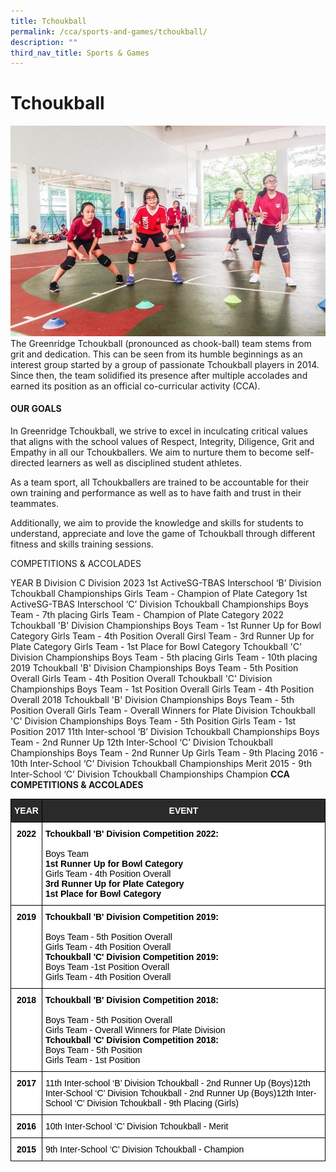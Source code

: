 ```yaml
---
title: Tchoukball
permalink: /cca/sports-and-games/tchoukball/
description: ""
third_nav_title: Sports & Games
---
```

# **Tchoukball**

![](/images/2a.jpg)
The Greenridge Tchoukball (pronounced as chook-ball) team stems from grit and dedication. This can be seen from its humble beginnings as an interest group started by a group of passionate Tchoukball players in 2014. Since then, the team solidified its presence after multiple accolades and earned its position as an official co-curricular activity (CCA). <br>

  
#### **OUR GOALS**

In Greenridge Tchoukball, we strive to excel in inculcating critical values that aligns with the school values of Respect, Integrity, Diligence, Grit and Empathy in all our Tchoukballers. We aim to nurture them to become self-directed learners as well as disciplined student athletes. 

As a team sport, all Tchoukballers are trained to be accountable for their own training and performance as well as to have faith and trust in their teammates. 

Additionally, we aim to provide the knowledge and skills for students to understand, appreciate and love the game of Tchoukball through different fitness and skills training sessions. 


COMPETITIONS &amp; ACCOLADES

YEAR	B Division	C Division
2023	1st ActiveSG-TBAS Interschool ‘B’ Division Tchoukball Championships
Girls Team - Champion of Plate Category	1st ActiveSG-TBAS Interschool ‘C’ Division Tchoukball Championships
Boys Team - 7th placing
Girls Team - Champion of Plate Category
2022	Tchoukball 'B' Division Championships
Boys Team - 1st Runner Up for Bowl Category
Girls Team - 4th Position Overall
Girsl Team - 3rd Runner Up for Plate Category
Girls Team - 1st Place for Bowl Category	Tchoukball 'C' Division Championships
Boys Team - 5th placing
Girls Team - 10th placing
2019	Tchoukball 'B' Division Championships
Boys Team - 5th Position Overall
Girls Team - 4th Position Overall	Tchoukball 'C' Division Championships
Boys Team - 1st Position Overall
Girls Team - 4th Position Overall
2018	Tchoukball 'B' Division Championships
Boys Team - 5th Position Overall
Girls Team - Overall Winners for Plate Division	Tchoukball 'C' Division Championships
Boys Team - 5th Position
Girls Team - 1st Position
2017	11th Inter-school ‘B’ Division Tchoukball Championships
Boys Team - 2nd Runner Up	12th Inter-School ‘C’ Division Tchoukball Championships
Boys Team - 2nd Runner Up
Girls Team - 9th Placing
2016	-	10th Inter-School ‘C’ Division Tchoukball Championships
Merit
2015	-	9th Inter-School ‘C’ Division Tchoukball Championships
Champion
**CCA COMPETITIONS &amp; ACCOLADES**



<table style="border-collapse:collapse;border-spacing:0" class="tg"><thead><tr><th style="background-color:#2A2A2A;border-color:#000000;border-style:solid;border-width:1px;color:#FFF;font-family:Arial, sans-serif;font-size:14px;font-weight:bold;overflow:hidden;padding:10px 5px;text-align:center;vertical-align:top;word-break:normal">YEAR</th><th style="background-color:#2A2A2A;border-color:#000000;border-style:solid;border-width:1px;color:#FFF;font-family:Arial, sans-serif;font-size:14px;font-weight:bold;overflow:hidden;padding:10px 5px;text-align:center;vertical-align:top;word-break:normal">EVENT</th></tr></thead><tbody><tr><td style="background-color:#FFF;border-color:black;border-style:solid;border-width:1px;color:#396;font-family:Arial, sans-serif;font-size:14px;font-weight:bold;overflow:hidden;padding:10px 5px;text-align:center;vertical-align:top;word-break:normal"><span style="font-weight:700;color:#000;background-color:transparent">2022</span></td><td style="background-color:#FFF;border-color:black;border-style:solid;border-width:1px;color:#000000;font-family:Arial, sans-serif;font-size:14px;font-weight:bold;overflow:hidden;padding:10px 5px;text-align:left;vertical-align:top;word-break:normal"><span style="font-weight:700;background-color:transparent">Tchoukball 'B' Division Competition 2022:</span><br><br><span style="font-weight:400;background-color:transparent">Boys Team </span><br><span style="background-color:transparent">1st Runner Up for Bowl Category</span><br><span style="font-weight:400;background-color:transparent">Girls Team - 4th Position Overall</span><br><span style="background-color:transparent">3rd Runner Up for Plate Category</span><br><span style="background-color:transparent">1st Place for Bowl Category</span></td></tr><tr><td style="background-color:#FFF;border-color:black;border-style:solid;border-width:1px;color:#396;font-family:Arial, sans-serif;font-size:14px;font-weight:bold;overflow:hidden;padding:10px 5px;text-align:center;vertical-align:top;word-break:normal"><span style="font-weight:700;color:#000;background-color:transparent">2019</span></td><td style="background-color:#FFF;border-color:black;border-style:solid;border-width:1px;color:#000000;font-family:Arial, sans-serif;font-size:14px;font-weight:bold;overflow:hidden;padding:10px 5px;text-align:left;vertical-align:top;word-break:normal"><span style="font-weight:700;background-color:transparent">Tchoukball 'B' Division Competition 2019:</span><br><br><span style="font-weight:400;background-color:transparent">Boys Team - 5th Position Overall</span><br><span style="font-weight:400;background-color:transparent">Girls Team - 4th Position Overall</span><br><span style="font-weight:700;background-color:transparent">Tchoukball 'C' Division Competition 2019:</span><br><span style="font-weight:400;background-color:transparent">Boys Team -1st Position Overall</span><br><span style="font-weight:400;background-color:transparent">Girls Team - 4th Position Overall</span></td></tr><tr><td style="background-color:#FFF;border-color:black;border-style:solid;border-width:1px;color:#396;font-family:Arial, sans-serif;font-size:14px;font-weight:bold;overflow:hidden;padding:10px 5px;text-align:center;vertical-align:top;word-break:normal"><span style="font-weight:700;color:#000;background-color:transparent">2018</span></td><td style="background-color:#FFF;border-color:black;border-style:solid;border-width:1px;color:#000000;font-family:Arial, sans-serif;font-size:14px;font-weight:bold;overflow:hidden;padding:10px 5px;text-align:left;vertical-align:top;word-break:normal"><span style="font-weight:700;background-color:transparent">Tchoukball 'B' Division Competition 2018:</span><br><br><span style="font-weight:400;background-color:transparent">Boys Team - 5th Position Overall</span><br><span style="font-weight:400;background-color:transparent">Girls Team - Overall Winners for Plate Division</span><br><span style="font-weight:700;background-color:transparent">Tchoukball 'C' Division Competition 2018:</span><br><span style="font-weight:400;background-color:transparent">Boys Team - 5th Position</span><br><span style="font-weight:400;background-color:transparent">Girls Team - 1st Position</span></td></tr><tr><td style="background-color:#FFF;border-color:black;border-style:solid;border-width:1px;color:#396;font-family:Arial, sans-serif;font-size:14px;font-weight:bold;overflow:hidden;padding:10px 5px;text-align:center;vertical-align:top;word-break:normal"><span style="font-weight:700;color:#000;background-color:transparent">2017</span></td><td style="background-color:#FFF;border-color:black;border-style:solid;border-width:1px;color:#396;font-family:Arial, sans-serif;font-size:14px;overflow:hidden;padding:10px 5px;text-align:left;vertical-align:top;word-break:normal"><span style="color:#000;background-color:transparent">11th Inter-school ‘B’ Division Tchoukball - 2nd Runner Up (Boys)12th Inter-School ‘C’ Division Tchoukball - 2nd Runner Up (Boys)12th Inter-School ‘C’ Division Tchoukball - 9th Placing (Girls)</span></td></tr><tr><td style="background-color:#FFF;border-color:black;border-style:solid;border-width:1px;color:#396;font-family:Arial, sans-serif;font-size:14px;font-weight:bold;overflow:hidden;padding:10px 5px;text-align:center;vertical-align:top;word-break:normal"><span style="font-weight:700;color:#000;background-color:transparent">2016</span></td><td style="background-color:#FFF;border-color:black;border-style:solid;border-width:1px;color:#396;font-family:Arial, sans-serif;font-size:14px;overflow:hidden;padding:10px 5px;text-align:left;vertical-align:top;word-break:normal"><span style="color:#000;background-color:transparent">10th Inter-School ‘C’ Division Tchoukball - Merit</span></td></tr><tr><td style="background-color:#FFF;border-color:black;border-style:solid;border-width:1px;color:#396;font-family:Arial, sans-serif;font-size:14px;font-weight:bold;overflow:hidden;padding:10px 5px;text-align:center;vertical-align:top;word-break:normal"><span style="font-weight:700;color:#000;background-color:transparent">2015</span></td><td style="background-color:#FFF;border-color:black;border-style:solid;border-width:1px;color:#396;font-family:Arial, sans-serif;font-size:14px;overflow:hidden;padding:10px 5px;text-align:left;vertical-align:top;word-break:normal"><span style="color:#000;background-color:transparent">9th Inter-School ‘C’ Division Tchoukball - Champion</span></td></tr></tbody></table>